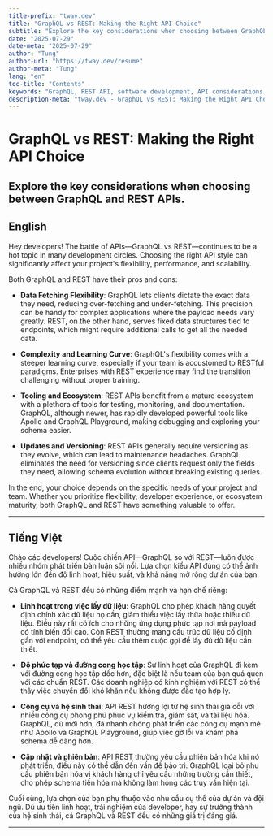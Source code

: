 ```yaml
---
title-prefix: "tway.dev"
title: "GraphQL vs REST: Making the Right API Choice"
subtitle: "Explore the key considerations when choosing between GraphQL and REST APIs."
date: "2025-07-29"
date-meta: "2025-07-29"
author: "Tung"
author-url: "https://tway.dev/resume"
author-meta: "Tung"
lang: "en"
toc-title: "Contents"
keywords: "GraphQL, REST API, software development, API considerations, backend development"
description-meta: "tway.dev - GraphQL vs REST: Making the Right API Choice - Explore the key considerations when choosing between GraphQL and REST APIs."
---
```


# GraphQL vs REST: Making the Right API Choice
## Explore the key considerations when choosing between GraphQL and REST APIs.

## English
Hey developers! The battle of APIs—GraphQL vs REST—continues to be a hot topic in many development circles. Choosing the right API style can significantly affect your project's flexibility, performance, and scalability.

Both GraphQL and REST have their pros and cons:

- **Data Fetching Flexibility**: GraphQL lets clients dictate the exact data they need, reducing over-fetching and under-fetching. This precision can be handy for complex applications where the payload needs vary greatly. REST, on the other hand, serves fixed data structures tied to endpoints, which might require additional calls to get all the needed data.

- **Complexity and Learning Curve**: GraphQL's flexibility comes with a steeper learning curve, especially if your team is accustomed to RESTful paradigms. Enterprises with REST experience may find the transition challenging without proper training.

- **Tooling and Ecosystem**: REST APIs benefit from a mature ecosystem with a plethora of tools for testing, monitoring, and documentation. GraphQL, although newer, has rapidly developed powerful tools like Apollo and GraphQL Playground, making debugging and exploring your schema easier.

- **Updates and Versioning**: REST APIs generally require versioning as they evolve, which can lead to maintenance headaches. GraphQL eliminates the need for versioning since clients request only the fields they need, allowing schema evolution without breaking existing queries.

In the end, your choice depends on the specific needs of your project and team. Whether you prioritize flexibility, developer experience, or ecosystem maturity, both GraphQL and REST have something valuable to offer.

---

## Tiếng Việt
Chào các developers! Cuộc chiến API—GraphQL so với REST—luôn được nhiều nhóm phát triển bàn luận sôi nổi. Lựa chọn kiểu API đúng có thể ảnh hưởng lớn đến độ linh hoạt, hiệu suất, và khả năng mở rộng dự án của bạn.

Cả GraphQL và REST đều có những điểm mạnh và hạn chế riêng:

- **Linh hoạt trong việc lấy dữ liệu**: GraphQL cho phép khách hàng quyết định chính xác dữ liệu họ cần, giảm thiểu việc lấy thừa hoặc thiếu dữ liệu. Điều này rất có ích cho những ứng dụng phức tạp nơi mà payload có tính biến đổi cao. Còn REST thường mang cấu trúc dữ liệu cố định gắn với endpoint, có thể yêu cầu thêm cuộc gọi để lấy đủ dữ liệu cần thiết.

- **Độ phức tạp và đường cong học tập**: Sự linh hoạt của GraphQL đi kèm với đường cong học tập dốc hơn, đặc biệt là nếu team của bạn quá quen với các chuẩn REST. Các doanh nghiệp có kinh nghiệm với REST có thể thấy việc chuyển đổi khó khăn nếu không được đào tạo hợp lý.

- **Công cụ và hệ sinh thái**: API REST hưởng lợi từ hệ sinh thái già cỗi với nhiều công cụ phong phú phục vụ kiểm tra, giám sát, và tài liệu hóa. GraphQL, dù mới hơn, đã nhanh chóng phát triển các công cụ mạnh mẽ như Apollo và GraphQL Playground, giúp việc gỡ lỗi và khám phá schema dễ dàng hơn.

- **Cập nhật và phiên bản**: API REST thường yêu cầu phiên bản hóa khi nó phát triển, điều này có thể dẫn đến vấn đề bảo trì. GraphQL loại bỏ nhu cầu phiên bản hóa vì khách hàng chỉ yêu cầu những trường cần thiết, cho phép schema tiến hóa mà không làm hỏng các truy vấn hiện tại.

Cuối cùng, lựa chọn của bạn phụ thuộc vào nhu cầu cụ thể của dự án và đội ngũ. Dù ưu tiên linh hoạt, trải nghiệm của developer, hay sự trưởng thành của hệ sinh thái, cả GraphQL và REST đều có những giá trị đáng giá.

---